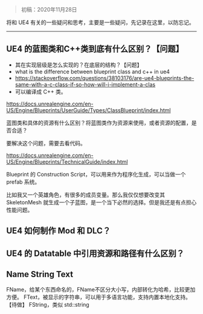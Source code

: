 > 初稿：2020年11月28日

将和 UE4 有关的一些疑问和思考，主要是一些疑问，先记录在这里，以防忘记。

---

## UE4 的蓝图类和C++类到底有什么区别？【问题】
- 其在实现层级是怎么实现的？在底层的结构？【问题】
- what is the difference between blueprint class and c++ in ue4
- https://stackoverflow.com/questions/38103176/are-ue4-blueprints-the-same-with-a-c-class-if-so-how-will-i-implement-a-clas
- 可以编译成 C++ 类。

https://docs.unrealengine.com/en-US/Engine/Blueprints/UserGuide/Types/ClassBlueprint/index.html

蓝图类和具体的资源有什么区别？将蓝图类作为资源来使用，或者资源的配置，是否合适？

要解决这个问题，需要去看代码。

https://docs.unrealengine.com/en-US/Engine/Blueprints/TechnicalGuide/index.html

Blueprint 的 Construction Script，可以用来作为程序化生成，可以当做一个 prefab 系统。

比如我又一个英雄角色，有很多的成员变量。那么我仅仅想要改变其 SkeletonMesh 就生成一个子蓝图，是一个当下必然的选择。但是我还是有点担心性能问题。

## UE4 如何制作 Mod 和 DLC？

## UE4 的 Datatable 中引用资源和路径有什么区别？

## Name String Text
FName，给某个东西命名的，FName不区分大小写，内部转化为哈希，比较更加方便。
FText，被显示的字符串，可以用于多语言功能，支持内置本地化支持。【待做】
FString，类似 std::string